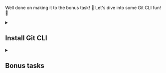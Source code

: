 Well done on making it to the bonus task! 🌟 Let's dive into some Git CLI fun! 🤿

<details id=0>
<summary><h2>Install Git CLI </h2></summary>

1. Open the Terminal app on your MacBook. You can find it by searching for "Terminal" using Spotlight (the magnifying glass icon in the top right corner of the screen).
2. Install Git using Homebrew by running the command brew install git in the Terminal. If you don't have Homebrew installed, you can install it by running the command /bin/bash -c "$(curl -fsSL https://raw.githubusercontent.com/Homebrew/install/HEAD/install.sh)". This will install Homebrew and add it to your PATH environment variable.
3. Verify that Git was installed correctly by running the command git --version. You should see the version of Git that was installed.
  
</details>

<details id=1>
<summary><h2>Bonus tasks</h2></summary>
1. Clone the existing repository to your local machine by running the command git clone <repository_url>. Replace <repository_url> with the URL of the repository you want to clone. This will create a local copy of the repository on your machine.
Navigate to the local repository directory using the command cd <repository_name>. Replace <repository_name> with the name of the directory that was created when you cloned the repository.
  
2. Create a new branch by using the command `git checkout -b dev-branch`  
  
2. Create a new file using the command `nano <filename>`. Replace <filename> with the name of the file you want to create.
This will open the nano text editor with a blank file. Add some content to the file using the nano editor. When you're done editing, press **CTRL + X** to exit nano and save the changes. You will be prompted to save the file if you've made changes. 
  
3. Check the status of the Git repository by running the command `git status`. You should see that the new file is listed as an "untracked file".

4. Add the file to the staging area by running the command `git add <filename>`. Replace <filename> with the name of the file you created. 

5. Check the status of the Git repository again (step 3). You should now see that the file is listed as a "new file" and is ready to be committed.

6. Commit the changes by running the command `git commit -m "Adding a new file"`
This saves the changes to the repository with a brief message describing the changes made in this commit.

7. Make some changes to the file and save it again.
  
8. Check the status of the Git repository and you should see that the file is now listed as a "modified file".
  
9. Add the changes to the staging area by running the command git add <filename>.
  
10. Commit the changes with a descriptive commit message by running the command git commit -m "Update <filename>". Replace <filename> with the name of the file you modified.
  
11. Now you are ready to push your changes to the repository! Run ´git push origin dev-branch´ to push your changes. 
 
12. Your changes should now be visible in the Github repo. 🥳 To view them, you can navigate to the repository and click on the tab **Pull requests** and create a new pull request for your branch. 

</details>
